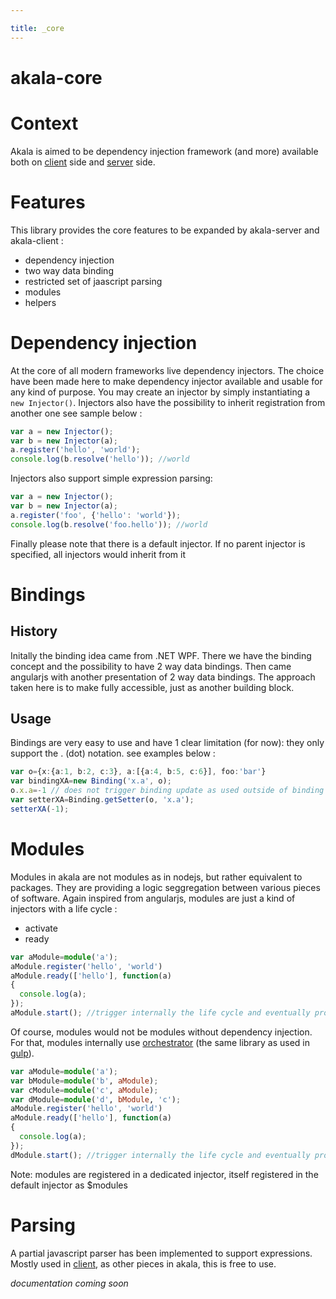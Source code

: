 ```yaml
---

title: _core
---
```

# akala-core

# Context

Akala is aimed to be dependency injection framework (and more) available both on [client](../client) side and [server](../server) side.

# Features

This library provides the core features to be expanded by akala-server and akala-client :

- dependency injection
- two way data binding
- restricted set of jaascript parsing
- modules
- helpers

# Dependency injection

At the core of all modern frameworks live dependency injectors. The choice have been made here to make dependency injector available and usable for any kind of purpose. You may create an injector by simply instantiating a `new Injector()`.
Injectors also have the possibility to inherit registration from another one see sample below :

```ts
var a = new Injector();
var b = new Injector(a);
a.register('hello', 'world');
console.log(b.resolve('hello')); //world
```

Injectors also support simple expression parsing:

```ts
var a = new Injector();
var b = new Injector(a);
a.register('foo', {'hello': 'world'});
console.log(b.resolve('foo.hello')); //world
```

Finally please note that there is a default injector. If no parent injector is specified, all injectors would inherit from it

# Bindings

## History

Initally the binding idea came from .NET WPF. There we have the binding concept and the possibility to have 2 way data bindings. Then came angularjs with another presentation of 2 way data bindings. The approach taken here is to make fully accessible, just as another building block.

## Usage

Bindings are very easy to use and have 1 clear limitation (for now): they only support the . (dot) notation.
see examples below :

```ts
var o={x:{a:1, b:2, c:3}, a:[{a:4, b:5, c:6}], foo:'bar'}
var bindingXA=new Binding('x.a', o);
o.x.a=-1 // does not trigger binding update as used outside of binding "context"
var setterXA=Binding.getSetter(o, 'x.a');
setterXA(-1);
```

# Modules

Modules in akala are not modules as in nodejs, but rather equivalent to packages. They are providing a logic seggregation between various pieces of software. Again inspired from angularjs, modules are just a kind of injectors with a life cycle :

- activate
- ready

```ts
var aModule=module('a');
aModule.register('hello', 'world')
aModule.ready(['hello'], function(a)
{
  console.log(a);
});
aModule.start(); //trigger internally the life cycle and eventually prompts 'world' to the console.
```

Of course, modules would not be modules without dependency injection. For that, modules internally use [orchestrator](//npmjs.org/orchestrator) (the same library as used in [gulp](https://gulpjs.com/)).

```ts
var aModule=module('a');
var bModule=module('b', aModule);
var cModule=module('c', aModule);
var dModule=module('d', bModule, 'c');
aModule.register('hello', 'world')
aModule.ready(['hello'], function(a)
{
  console.log(a);
});
dModule.start(); //trigger internally the life cycle and eventually prompts 'world' to the console.
```

Note: modules are registered in a dedicated injector, itself registered in the default injector as $modules

# Parsing

A partial javascript parser has been implemented to support expressions. Mostly used in [client](../client), as other pieces in akala, this is free to use.

_documentation coming soon_
